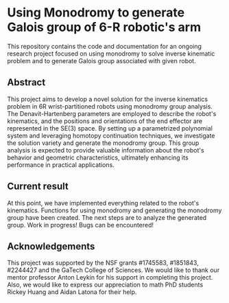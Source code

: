# Using Monodromy to generate Galois group of 6-R robotic's arm 

This repository contains the code and documentation for an ongoing research project focused on using monodromy to solve inverse kinematic problem and to generate Galois group associated with given robot.


## Abstract

This project aims to develop a novel solution for the inverse kinematics problem in 6R wrist-partitioned robots using monodromy group analysis. The Denavit-Hartenberg parameters are employed to describe the robot's kinematics, and the positions and orientations of the end effector are represented in the SE(3) space. By setting up a parametrized polynomial system and leveraging homotopy continuation techniques, we investigate the solution variety and generate the monodromy group. This group analysis is expected to provide valuable information about the robot's behavior and geometric characteristics, ultimately enhancing its performance in practical applications.


## Current result

At this point, we have implemented everything related to the robot's kinematics. Functions for using monodromy and generating the monodromy group have been created. The next steps are to analyze the generated group.
Work in progress! Bugs can be encountered!


## Acknowledgements

This project was supported by the NSF grants #1745583, #1851843, #2244427 and the GaTech College of Sciences. We would like to thank our mentor professor Anton Leykin for his support in completing this project. Also, we would like to express our appreciation to math PhD students Rickey Huang and Aidan Latona for their help.
 

